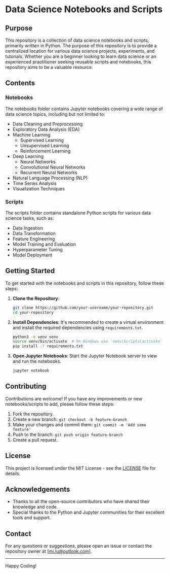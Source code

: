 # Data Science Notebooks and Scripts

## Purpose

This repository is a collection of data science notebooks and scripts, primarily written in Python. The purpose of this repository is to provide a centralized location for various data science projects, experiments, and tutorials. Whether you are a beginner looking to learn data science or an experienced practitioner seeking reusable scripts and notebooks, this repository aims to be a valuable resource.

## Contents

### Notebooks

The notebooks folder contains Jupyter notebooks covering a wide range of data science topics, including but not limited to:

- Data Cleaning and Preprocessing
- Exploratory Data Analysis (EDA)
- Machine Learning
  - Supervised Learning
  - Unsupervised Learning
  - Reinforcement Learning
- Deep Learning
  - Neural Networks
  - Convolutional Neural Networks
  - Recurrent Neural Networks
- Natural Language Processing (NLP)
- Time Series Analysis
- Visualization Techniques

### Scripts

The scripts folder contains standalone Python scripts for various data science tasks, such as:

- Data Ingestion
- Data Transformation
- Feature Engineering
- Model Training and Evaluation
- Hyperparameter Tuning
- Model Deployment

## Getting Started

To get started with the notebooks and scripts in this repository, follow these steps:

1. **Clone the Repository**:
    ```bash
    git clone https://github.com/your-username/your-repository.git
    cd your-repository
    ```

2. **Install Dependencies**:
    It's recommended to create a virtual environment and install the required dependencies using `requirements.txt`.
    ```bash
    python3 -m venv venv
    source venv/bin/activate  # On Windows use `venv\Scripts\activate`
    pip install -r requirements.txt
    ```

3. **Open Jupyter Notebooks**:
    Start the Jupyter Notebook server to view and run the notebooks.
    ```bash
    jupyter notebook
    ```

## Contributing

Contributions are welcome! If you have any improvements or new notebooks/scripts to add, please follow these steps:

1. Fork the repository.
2. Create a new branch: `git checkout -b feature-branch`
3. Make your changes and commit them: `git commit -m 'Add some feature'`
4. Push to the branch: `git push origin feature-branch`
5. Create a pull request.

## License

This project is licensed under the MIT License - see the [LICENSE](LICENSE) file for details.

## Acknowledgements

- Thanks to all the open-source contributors who have shared their knowledge and code.
- Special thanks to the Python and Jupyter communities for their excellent tools and support.

## Contact

For any questions or suggestions, please open an issue or contact the repository owner at [mi.lu@outlook.com].

---

Happy Coding!

